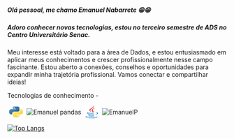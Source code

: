 ##### Olá pessoal, me chamo Emanuel Nabarrete 😁😁

##### Adoro conhecer novas tecnologias, estou no terceiro semestre de ADS no Centro Universitário Senac. 
Meu interesse está voltado para a área de Dados, e estou entusiasmado em aplicar meus conhecimentos e crescer profissionalmente nesse campo fascinante. Estou aberto a conexões, conselhos e oportunidades para expandir minha trajetória profissional. Vamos conectar e compartilhar ideias!






Tecnologias de conhecimento - 

  <img align="center" alt="EmanuelP" height="30" width="40" src="https://raw.githubusercontent.com/devicons/devicon/master/icons/python/python-original.svg"> <img align="center" alt="Emanuel pandas" height="30" width="40" src="https://cdn.jsdelivr.net/gh/devicons/devicon/icons/pandas/pandas-original-wordmark.svg" /> <img align="center" alt="EmanuelJ" height="30" width="40" src="https://raw.githubusercontent.com/devicons/devicon/master/icons/java/java-original.svg">
            <img align="center" alt="EmanuelP" height="30" width="40" src="https://cdn.jsdelivr.net/gh/devicons/devicon/icons/jupyter/jupyter-original.svg" />


 [![Top Langs](https://github-readme-stats.vercel.app/api/top-langs/?username=Emanuelnabarrete&layout=donut-vertical&theme=transparent)](https://github.com/Emanuelnabarrete/Emanuelnabarrete/github-readme-stats)













